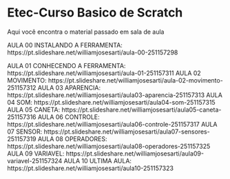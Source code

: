 # Etec-Curso Basico de Scratch  
Aqui você encontra o material passado em sala de aula 
<p>AULA 00 INSTALANDO A FERRAMENTA: https://pt.slideshare.net/williamjosesarti/aula-00-251157298</p>
AULA 01 CONHECENDO A FERRAMENTA: https://pt.slideshare.net/williamjosesarti/aula-01-251157311
AULA 02 MOVIMENTO: https://pt.slideshare.net/williamjosesarti/aula-02-movimento-251157312
AULA 03 APARENCIA: https://pt.slideshare.net/williamjosesarti/aula03-aparencia-251157313
AULA 04 SOM: https://pt.slideshare.net/williamjosesarti/aula04-som-251157315
AULA 05 CANETA: https://pt.slideshare.net/williamjosesarti/aula05-caneta-251157316
AULA 06 CONTROLE: https://pt.slideshare.net/williamjosesarti/aula06-controle-251157317
AULA 07 SENSOR: https://pt.slideshare.net/williamjosesarti/aula07-sensores-251157319
AULA 08 OPERADORES: https://pt.slideshare.net/williamjosesarti/aula08-operadores-251157325
AULA 09 VARIAVEL: https://pt.slideshare.net/williamjosesarti/aula09-variavel-251157324
AULA 10 ULTIMA AULA: https://pt.slideshare.net/williamjosesarti/aula10-251157323
